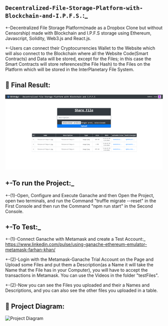 ## ``` Decentralized-File-Storage-Platform-with-Blockchain-and-I.P.F.S. ```:_

+-Decentralized File Storage Platform(made as a Dropbox Clone but without Censorship) made with Blockchain and I.P.F.S storage using Ethereum, Javascript, Solidity, Web3.js and React.js.

+-Users can connect their Cryptocurrencies Wallet to the Website which will also connect to the Blockchain where all the Website Code(Smart Contracts) and Data will be stored, except for the Files; in this case the Smart Contracts will store references(the File Hash) to the Files on the Platform which will be stored in the InterPlanetary File System.

## 🔧 Final Result:
![Final Result](https://github.com/Nachoxt17/Decentralized-File-Storage-Platform-with-Blockchain-and-I.P.F.S/blob/main/Final-Result.png?raw=true)

## +-To run the Project:_ 
+-(1)-Open, Configure and Execute Ganache and then Open the Project, open two terminals, and run the Command "truffle migrate --reset" in the First Console and then run the Command "npm run start" in the Second Console. 
## +-To Test:_ 
+-(1)-Connect Ganache with Metamask and create a Test Account:_ https://www.linkedin.com/pulse/using-ganache-ethereum-emulator-metamask-farhan-khan/

+-(2)-Login with the Metamask-Ganache Trial Account on the Page and Upload some Files and put them a Description(as a Name it will take the Name that the File has in your Computer), you will have to accept the transactions in Metamask. You can use the Videos in the folder "testFiles".

+-(2)-Now you can see the Files you uploaded and their a Names and Descriptions, and you can also see the other files you uploaded in a table.

## 🔧 Project Diagram:
![Project Diagram](https://i.gyazo.com/2738ea6743a40036756b1b5714ab9fa8.png)
